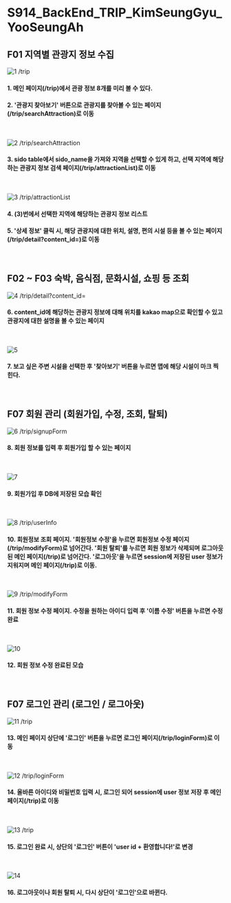 # S914_BackEnd_TRIP_KimSeungGyu_YooSeungAh



## F01 지역별 관광지 정보 수집

![1](https://user-images.githubusercontent.com/68517303/235854637-dd585984-4492-4ad8-9f6c-bb076e8b06b9.png)
/trip
#### 1. 메인 페이지(/trip)에서 관광 정보 8개를 미리 볼 수 있다.
#### 2. '관광지 찾아보기' 버튼으로 관광지를 찾아볼 수 있는 페이지(/trip/searchAttraction)로 이동
<br>

![2](https://user-images.githubusercontent.com/68517303/235854649-61ceee92-d292-42d7-82af-e6161f596083.png)
/trip/searchAttraction
#### 3. sido table에서 sido_name을 가져와 지역을 선택할 수 있게 하고, 선택 지역에 해당하는 관광지 정보 검색 페이지(/trip/attractionList)로 이동
<br>

![3](https://user-images.githubusercontent.com/68517303/235854662-734997d9-9ad7-4e2c-b63e-3c0c207e5f91.png)
/trip/attractionList
#### 4. (3)번에서 선택한 지역에 해당하는 관광지 정보 리스트
#### 5. '상세 정보' 클릭 시, 해당 관광지에 대한 위치, 설명, 편의 시설 등을 볼 수 있는 페이지(/trip/detail?content_id=)로 이동
<br>

## F02 ~ F03 숙박, 음식점, 문화시설, 쇼핑 등 조회

![4](https://user-images.githubusercontent.com/68517303/235854671-c4778d5f-c8d1-46b4-a965-a57b837e5e2d.png)
/trip/detail?content_id=
#### 6. content_id에 해당하는 관광지 정보에 대해 위치를 kakao map으로 확인할 수 있고 관광지에 대한 설명을 볼 수 있는 페이지
<br>

![5](https://user-images.githubusercontent.com/68517303/235854695-dfab0569-d35e-4b04-909e-9bae1835ce76.png)
#### 7. 보고 싶은 주변 시설을 선택한 후 '찾아보기' 버튼을 누르면 맵에 해당 시설이 마크 찍힌다.
<br>

## F07 회원 관리 (회원가입, 수정, 조회, 탈퇴)

![6](https://user-images.githubusercontent.com/68517303/235854703-7709406a-eef6-4cbb-83ac-a0406c0c71db.png)
/trip/signupForm
#### 8. 회원 정보를 입력 후 회원가입 할 수 있는 페이지
<br>

![7](https://user-images.githubusercontent.com/68517303/235854716-bc73c062-d86b-497c-ad76-f70f7881d248.png)
#### 9. 회원가입 후 DB에 저장된 모습 확인
<br>

![8](https://user-images.githubusercontent.com/68517303/235854725-56da4a19-f402-420a-abfd-568f6523b094.png)
/trip/userInfo
#### 10. 회원정보 조회 페이지. '회원정보 수정'을 누르면 회원정보 수정 페이지(/trip/modifyForm)로 넘어간다. '회원 탈퇴'를 누르면 회원 정보가 삭제되며 로그아웃된 메인 페이지(/trip)로 넘어간다. '로그아웃'을 누르면 session에 저장된 user 정보가 지워지며 메인 페이지(/trip)로 이동.
<br>

![9](https://user-images.githubusercontent.com/68517303/235854734-d11b6a7b-9547-4788-a827-fe94acb96c49.png)
/trip/modifyForm
#### 11. 회원 정보 수정 페이지. 수정을 원하는 아이디 입력 후 '이름 수정' 버튼을 누르면 수정 완료
<br>

![10](https://user-images.githubusercontent.com/68517303/235854745-cb73f2b8-4c5e-4023-b6f8-0bc5851d2f4c.png)
#### 12. 회원 정보 수정 완료된 모습
<br>

## F07 로그인 관리 (로그인 / 로그아웃)

![11](https://user-images.githubusercontent.com/68517303/235854762-0e1bf0a5-6e92-4d31-8fa2-7e485ba23a09.png)
/trip
#### 13. 메인 페이지 상단에 '로그인' 버튼을 누르면 로그인 페이지(/trip/loginForm)로 이동
<br>

![12](https://user-images.githubusercontent.com/68517303/235854776-c509f021-b46c-4bde-9987-fec4a3a7e96f.png)
/trip/loginForm
#### 14. 올바른 아이디와 비밀번호 입력 시, 로그인 되어 session에 user 정보 저장 후 메인 페이지(/trip)로 이동
<br>

![13](https://user-images.githubusercontent.com/68517303/235854787-a1407beb-229c-4e34-b4c6-72666d86c68e.png)
/trip
#### 15. 로그인 완료 시, 상단의 '로그인' 버튼이 'user id + 환영합니다!'로 변경
<br>

![14](https://user-images.githubusercontent.com/68517303/235854791-b5966e7e-a4e3-4c7d-bf47-dad0a3ec7f31.png)
#### 16. 로그아웃이나 회원 탈퇴 시, 다시 상단이 '로그인'으로 바뀐다.
<br>
